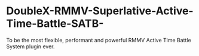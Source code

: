 # DoubleX-RMMV-Superlative-Active-Time-Battle-SATB-
To be the most flexible, performant and powerful RMMV Active Time Battle System plugin ever.
